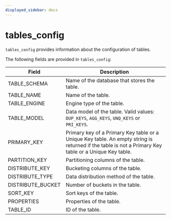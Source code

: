 ```yaml
---
displayed_sidebar: docs
---
```


# tables_config

`tables_config` provides information about the configuration of tables.

The following fields are provided in `tables_config`:

| **Field**        | **Description**                                              |
| ---------------- | ------------------------------------------------------------ |
| TABLE_SCHEMA     | Name of the database that stores the table.                  |
| TABLE_NAME       | Name of the table.                                           |
| TABLE_ENGINE     | Engine type of the table.                                    |
| TABLE_MODEL      | Data model of the table. Valid values: `DUP_KEYS`, `AGG_KEYS`, `UNQ_KEYS` or `PRI_KEYS`. |
| PRIMARY_KEY      | Primary key of a Primary Key table or a Unique Key table. An empty string is returned if the table is not a Primary Key table or a Unique Key table. |
| PARTITION_KEY    | Partitioning columns of the table.                       |
| DISTRIBUTE_KEY   | Bucketing columns of the table.                          |
| DISTRIBUTE_TYPE  | Data distribution method of the table.                   |
| DISTRIBUTE_BUCKET | Number of buckets in the table.                              |
| SORT_KEY         | Sort keys of the table.                                      |
| PROPERTIES       | Properties of the table.                                     |
| TABLE_ID         | ID of the table.                                             |

